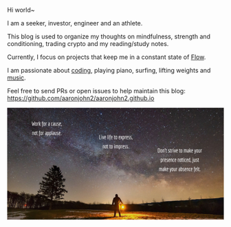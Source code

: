 Hi world~

I am a seeker, investor, engineer and an athlete.

This blog is used to organize my thoughts on mindfulness, strength and conditioning, trading crypto and my reading/study notes.

Currently, I focus on projects that keep me in a constant state of <a href="https://en.wikipedia.org/wiki/Flow_(psychology)" target="_blank" rel="noopener noreferrer">Flow</a>.

I am passionate about <a href="https://github.com/aaronjohn2" target="_blank" rel="noopener noreferrer">coding</a>, playing piano, surfing, lifting weights and <a href="https://soundcloud.app.goo.gl/oG6JNjs55pSMQA1eA" target="_blank" rel="noopener noreferrer">music</a>.

Feel free to send PRs or open issues to help maintain this blog: https://github.com/aaronjohn2/aaronjohn2.github.io

![](/assets/quote.jpg)
